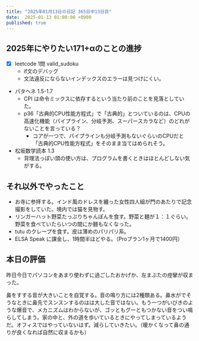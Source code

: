 ```yaml
---
title: "2025年01月13日の日記 365日中13日目"
date:  2025-01-13 01:00:00 +0900
published: true
---
```


## 2025年にやりたい171+αのことの進捗
- [x] leetcode 1問 valid_sudoku
  - if文のデバッグ
  - 文法違反にならないインデックスのエラーは見つけにくい。
- パタヘネ 1.5-1.7
  - CPI は命令ミックスに依存するという当たり前のことを見落としていた。
  - p36「古典的CPU性能方程式」で「古典的」とついているのは、CPUの高速化機能（パイプライン、分岐予測、スーパースカラなど）のどれがないことを言っている？
    - コアが一つで、パイプラインも分岐予測もないぐらいのCPUだと「古典的CPU性能方程式」をそのまま当てはめられそう。
- 松坂数学読本 1.3
  - 背理法っぽい頭の使い方は、プログラムを書くときはほとんどしない気がする。

## それ以外でやったこと
- お寺に参拝する。インド風のドレスを纏った女性四人組が門のあたりで記念撮影をしていた。境内では猫を見物す。
- リンガーハット野菜たっぷりちゃんぽんを食す。野菜と麺が１：１ぐらい。野菜を食べていたらいつの間にか麺もなくなった。
- tutu のクレープを食す。皮は薄めのパリパリ系。
- ELSA Speak に課金し、1時間半ほどやる。（Proプラン1ヶ月で1400円）

## 本日の評価
昨日今日でパソコンをあまり使わずに過ごしたおかげか、左まぶたの痙攣が収まった。

鼻をすする音が大きいことを自覚する。音の鳴り方には2種類ある。鼻水がでそうなときに鼻先でスンスンするのはは大した音ではない。もう一つがいびきのような爆音で、メカニズムはわからないが、ゴッともグーともつかない音をつい鳴らしてしまう。家の中と、外の道を歩いているときにやってしまっているようだ。オフィスではやっていないはず。減らしていきたい。（暖かくなって鼻の通りが良くなれば自然に収まるかも）
